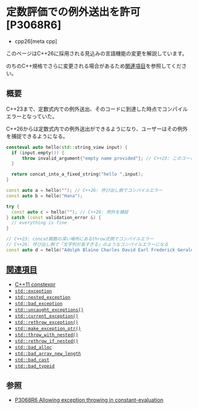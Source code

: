 # 定数評価での例外送出を許可 [P3068R6]
* cpp26[meta cpp]

<!-- start lang caution -->

このページはC++26に採用される見込みの言語機能の変更を解説しています。

のちのC++規格でさらに変更される場合があるため[関連項目](#relative-page)を参照してください。

<!-- last lang caution -->

## 概要
C++23まで、定数式内での例外送出、そのコードに到達した時点でコンパイルエラーとなっていた。

C++26からは定数式内での例外送出ができるようになり、ユーザーはその例外を捕捉できるようになる。

```cpp
consteval auto hello(std::string_view input) {
  if (input.empty()) {
      throw invalid_argument{"empty name provided"}; // C++23: このコードに到達した時点でthrow式側でコンパイルエラー
  }

  return concat_into_a_fixed_string("hello ",input);
}

const auto a = hello(""); // C++26: 呼び出し側でコンパイルエラー
const auto b = hello("Hana");

try {
  const auto c = hello(""); // C++26: 例外を捕捉
} catch (const validation_error &) {
  // everything is fine
}

// C++23: concat関数の深い場所にあるthrow式側でコンパイルエラー
// C++26: 呼び出し側で「文字列が長すぎる」のようなコンパイルエラーになる
const auto d = hello("Adolph Blaine Charles David Earl Frederick Gerald Hubert Irvin John Kenneth Lloyd Martin Nero Oliver Paul Quincy Randolph Sherman Thomas Uncas Victor William Xerxes Yancy Zeus");
```



## <a id="relative-page" href="#relative-page">関連項目</a>
- [C++11 constexpr](/lang/cpp11/constexpr.md)
- [`std::exception`](/reference/exception/exception.md)
- [`std::nested_exception`](/reference/exception/nested_exception.md)
- [`std::bad_exception`](/reference/exception/bad_exception.md)
- [`std::uncaught_exceptions()`](/reference/exception/uncaught_exceptions.md)
- [`std::current_exception()`](/reference/exception/current_exception.md)
- [`std::rethrow_exception()`](/reference/exception/rethrow_exception.md)
- [`std::make_exception_ptr()`](/reference/exception/make_exception_ptr.md)
- [`std::throw_with_nested()`](/reference/exception/throw_with_nested.md)
- [`std::rethrow_if_nested()`](/reference/exception/rethrow_if_nested.md)
- [`std::bad_alloc`](/reference/new/bad_alloc.md)
- [`std::bad_array_new_length`](/reference/new/bad_array_new_length.md)
- [`std::bad_cast`](/reference/typeinfo/bad_cast.md)
- [`std::bad_typeid`](/reference/typeinfo/bad_typeid.md)


## 参照
- [P3068R6 Allowing exception throwing in constant-evaluation](https://open-std.org/jtc1/sc22/wg21/docs/papers/2024/p3068r6.html)
